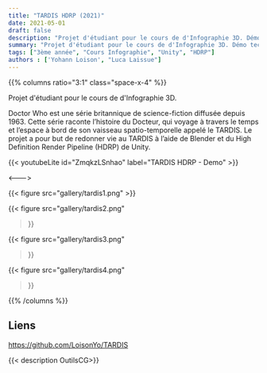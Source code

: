 ```yaml
---
title: "TARDIS HDRP (2021)"
date: 2021-05-01
draft: false
description: "Projet d'étudiant pour le cours de d'Infographie 3D. Démo technique du TARDIS réalisé avec Unity HDRP."
summary: "Projet d'étudiant pour le cours de d'Infographie 3D. Démo technique du TARDIS réalisé avec Unity HDRP."
tags: ["3ème année", "Cours Infographie", "Unity", "HDRP"]
authors : ['Yohann Loison', "Luca Laissue"]
---
```


{{% columns ratio="3:1" class="space-x-4" %}} <!-- begin columns block -->

Projet d'étudiant pour le cours de d'Infographie 3D.

Doctor Who est une série britannique de science-fiction diffusée depuis 1963. Cette série
raconte l’histoire du Docteur, qui voyage à travers le temps et l’espace à bord de son
vaisseau spatio-temporelle appelé le TARDIS.
Le projet a pour but de redonner vie au TARDIS à l’aide de Blender et du High Definition
Render Pipeline (HDRP) de Unity.

{{< youtubeLite id="ZmqkzLSnhao" label="TARDIS HDRP - Demo" >}}

<---> <!-- magic separator, between columns -->

<div class="[&>figure]:my-4">
{{< figure
src="gallery/tardis1.png"
>}}

{{< figure
src="gallery/tardis2.png"
>}}

{{< figure
src="gallery/tardis3.png"
>}}

{{< figure
src="gallery/tardis4.png"
>}}
</div>

{{% /columns %}}

## Liens
https://github.com/LoisonYo/TARDIS

{{< description OutilsCG>}}
